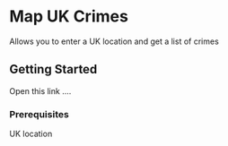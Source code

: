 # Map UK Crimes

Allows you to enter a UK location and get a list of crimes

## Getting Started

Open this link ....

### Prerequisites

UK location

